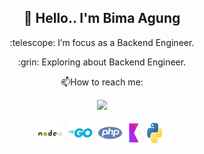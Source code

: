 <!-- BLOG-POST-LIST:START -->

<h2 align="center">
👋 Hello.. I'm Bima Agung 
</h2>

<p align="center">
 :telescope: I’m focus as a Backend Engineer.
</p>

<p align="center">
 :grin: Exploring about Backend Engineer.
</p>

<div align="center">

 :mailbox:How to reach me: 

<a href="https://id.linkedin.com/in/bima-agung-setya-budi-03420a1a4"><img src="https://img.shields.io/badge/-Linkedin-blue?style=for-the-badge&logo=Linkedin" /></a>

</div>

<div align="center">
  <img src="https://github.com/devicons/devicon/blob/master/icons/nodejs/nodejs-original-wordmark.svg" title="NodeJS" alt="NodeJS" width="40" height="40"/>&nbsp;
  <img src="https://github.com/devicons/devicon/blob/master/icons/go/go-original-wordmark.svg" title="NodeJS" alt="NodeJS" width="40" height="40"/>&nbsp;
  <img src="https://github.com/devicons/devicon/blob/master/icons/php/php-plain.svg" title="NodeJS" alt="NodeJS" width="40" height="40"/>&nbsp;
  <img src="https://github.com/devicons/devicon/blob/master/icons/kotlin/kotlin-original.svg" title="NodeJS" alt="NodeJS" width="20" height="40"/>&nbsp;
  <img src="https://github.com/devicons/devicon/blob/master/icons/python/python-original.svg" title="NodeJS" alt="NodeJS" width="30" height="40"/>&nbsp;
</div>

<!-- BLOG-POST-LIST:END -->
